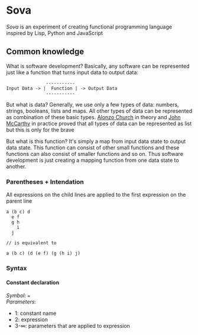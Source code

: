 # Sova

<i>Sova</i> is an experiment of creating functional programming language inspired by Lisp, Python and JavaScript

## Common knowledge

What is software development? Basically, any software can be represented just like a function that turns input data to output data:
```
               -----------
Input Data -> |  Function | -> Output Data
               -----------
```

But what is data? Generally, we use only a few types of data: numbers, strings, booleans, lists and maps. All other types of data can be represented as combination of these basic types. [Alonzo Church](https://en.wikipedia.org/wiki/Alonzo_Church) in theory and <a href="https://en.wikipedia.org/wiki/John_McCarthy_(computer_scientist)">John McCarthy</a> in practice proved that all types of data can be represented as list but this is only for the brave

But what is this function? It's simply a map from input data state to output data state. This function can consist of other small functions and these functions can also consist of smaller functions and so on. Thus software development is just creating a mapping function from one data state to another.

### Parentheses + Intendation
All expressions on the child lines are applied to the first expression on the parent line
```
a (b c) d
  e f
  g h
    i
  j

// is equivalent to

a (b c) (d (e f) (g (h i) j)
```

### Syntax

#### Constant declaration

_Symbol_: `=` </br>
_Parameters_:
- 1: constant name
- 2: expression
- 3-∞: parameters that are applied to expression 

